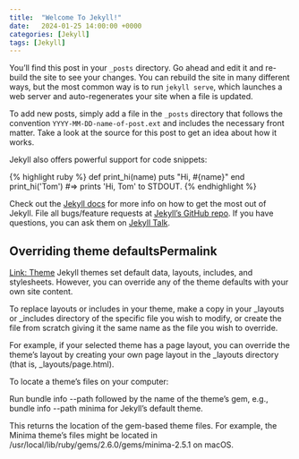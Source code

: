 ```yaml
---
title:  "Welcome To Jekyll!"
date:   2024-01-25 14:00:00 +0000
categories: [Jekyll]
tags: [Jekyll]
---
```



You’ll find this post in your `_posts` directory. Go ahead and edit it and re-build the site to see your changes. You can rebuild the site in many different ways, but the most common way is to run `jekyll serve`, which launches a web server and auto-regenerates your site when a file is updated.

To add new posts, simply add a file in the `_posts` directory that follows the convention `YYYY-MM-DD-name-of-post.ext` and includes the necessary front matter. Take a look at the source for this post to get an idea about how it works.

Jekyll also offers powerful support for code snippets:

{% highlight ruby %}
def print_hi(name)
  puts "Hi, #{name}"
end
print_hi('Tom')
#=> prints 'Hi, Tom' to STDOUT.
{% endhighlight %}

Check out the [Jekyll docs][jekyll-docs] for more info on how to get the most out of Jekyll. File all bugs/feature requests at [Jekyll’s GitHub repo][jekyll-gh]. If you have questions, you can ask them on [Jekyll Talk][jekyll-talk].

[jekyll-docs]: https://jekyllrb.com/docs/home
[jekyll-gh]:   https://github.com/jekyll/jekyll
[jekyll-talk]: https://talk.jekyllrb.com/


Overriding theme defaultsPermalink
---
[Link: Theme](https://jekyllrb.com/docs/themes/)
Jekyll themes set default data, layouts, includes, and stylesheets. However, you can override any of the theme defaults with your own site content.

To replace layouts or includes in your theme, make a copy in your _layouts or _includes directory of the specific file you wish to modify, or create the file from scratch giving it the same name as the file you wish to override.

For example, if your selected theme has a page layout, you can override the theme’s layout by creating your own page layout in the _layouts directory (that is, _layouts/page.html).

To locate a theme’s files on your computer:

Run bundle info --path followed by the name of the theme’s gem, e.g., bundle info --path minima for Jekyll’s default theme.

This returns the location of the gem-based theme files. For example, the Minima theme’s files might be located in /usr/local/lib/ruby/gems/2.6.0/gems/minima-2.5.1 on macOS.
